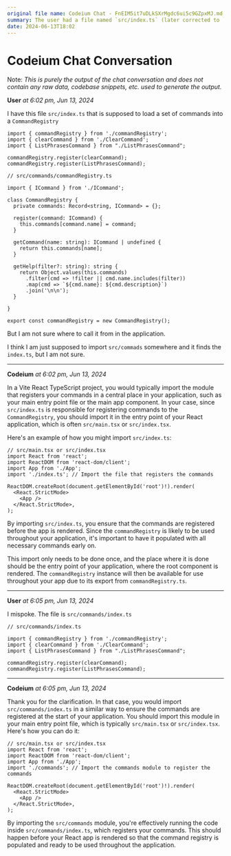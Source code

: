 ```yaml
---
original file name: Codeium Chat - FnEIM5it7uDLkSXrMgdc6ui5c9GZpxMJ.md
summary: The user had a file named `src/index.ts` (later corrected to `src/commands/index.ts`) responsible for loading commands into a `CommandRegistry`. They were unsure where to call this file in their application. I explained that in a Vite React TypeScript project, they should import `src/commands/index.ts` in the main entry point file (e.g., `src/main.tsx` or `src/index.tsx`) to ensure the commands are registered before rendering the app. I provided example import statements and emphasized the importance of importing this file once in the main entry point to populate the `commandRegistry` for use throughout the application.
date: 2024-06-13T18:02
---
```


# Codeium Chat Conversation

Note: _This is purely the output of the chat conversation and does not contain any raw data, codebase snippets, etc. used to generate the output._

**User** _at 6:02 pm, Jun 13, 2024_

I have this file `src/index.ts` that is supposed to load a set of commands into a `CommandRegistry`

```tsx
import { commandRegistry } from './commandRegistry';
import { clearCommand } from './ClearCommand';
import { ListPhrasesCommand } from "./ListPhrasesCommand";

commandRegistry.register(clearCommand);
commandRegistry.register(ListPhrasesCommand);
```

```tsx
// src/commands/commandRegistry.ts

import { ICommand } from './ICommand';

class CommandRegistry {
  private commands: Record<string, ICommand> = {};

  register(command: ICommand) {
    this.commands[command.name] = command;
  }

  getCommand(name: string): ICommand | undefined {
    return this.commands[name];
  }

  getHelp(filter?: string): string {
    return Object.values(this.commands)
      .filter(cmd => !filter || cmd.name.includes(filter))
      .map(cmd => `${cmd.name}: ${cmd.description}`)
      .join('\n\n');
  }

}

export const commandRegistry = new CommandRegistry();
```

But I am not sure where to call it from in the application. 

I think I am just supposed to import `src/commads` somewhere and it finds the `index.ts`, but I am not sure.

---

**Codeium** _at 6:02 pm, Jun 13, 2024_

In a Vite React TypeScript project, you would typically import the module that registers your commands in a central place in your application, such as your main entry point file or the main app component. In your case, since `src/index.ts` is responsible for registering commands to the `CommandRegistry`, you should import it in the entry point of your React application, which is often `src/main.tsx` or `src/index.tsx`.

Here's an example of how you might import `src/index.ts`:

```tsx
// src/main.tsx or src/index.tsx
import React from 'react';
import ReactDOM from 'react-dom/client';
import App from './App';
import './index.ts'; // Import the file that registers the commands

ReactDOM.createRoot(document.getElementById('root')!).render(
  <React.StrictMode>
    <App />
  </React.StrictMode>,
);
```

By importing `src/index.ts`, you ensure that the commands are registered before the app is rendered. Since the `commandRegistry` is likely to be used throughout your application, it's important to have it populated with all necessary commands early on.

This import only needs to be done once, and the place where it is done should be the entry point of your application, where the root component is rendered. The `commandRegistry` instance will then be available for use throughout your app due to its export from `commandRegistry.ts`.

---

**User** _at 6:05 pm, Jun 13, 2024_

I mispoke. The file is `src/commands/index.ts`

```tsx
// src/commands/index.ts

import { commandRegistry } from './commandRegistry';
import { clearCommand } from './ClearCommand';
import { ListPhrasesCommand } from "./ListPhrasesCommand";

commandRegistry.register(clearCommand);
commandRegistry.register(ListPhrasesCommand);
```

---

**Codeium** _at 6:05 pm, Jun 13, 2024_

Thank you for the clarification. In that case, you would import `src/commands/index.ts` in a similar way to ensure the commands are registered at the start of your application. You should import this module in your main entry point file, which is typically `src/main.tsx` or `src/index.tsx`. Here's how you can do it:

```tsx
// src/main.tsx or src/index.tsx
import React from 'react';
import ReactDOM from 'react-dom/client';
import App from './App';
import './commands'; // Import the commands module to register the commands

ReactDOM.createRoot(document.getElementById('root')!).render(
  <React.StrictMode>
    <App />
  </React.StrictMode>,
);
```

By importing the `src/commands` module, you're effectively running the code inside `src/commands/index.ts`, which registers your commands. This should happen before your React app is rendered so that the command registry is populated and ready to be used throughout the application.